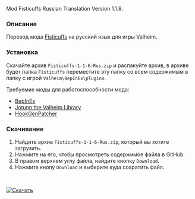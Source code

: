 Mod Fisticuffs Russian Translation Version 1.1.8.

### Описание

Перевод мода [Fisticuffs](https://valheim.thunderstore.io/package/OdinPlus/Fisticuffs/) на русский язык для игры Valheim. 

### Установка

Скачайте архив `Fisticuffs-1-1-6-Rus.zip` и распакуйте архив, в архиве будет папка `Fisticuffs` переместите эту папку со всем содержимым в папку с игрой `Valheim\BepInEx\plugins`.

Требуемие моды для работоспособности мода:
* [BepInEx](https://valheim.thunderstore.io/package/denikson/BepInExPack_Valheim/)
* [Jotunn the Valheim Library](https://valheim.thunderstore.io/package/ValheimModding/Jotunn/)
* [HookGenPatcher](https://valheim.thunderstore.io/package/ValheimModding/HookGenPatcher/)

### Скачивание
1. Найдите архив `Fisticuffs-1-1-6-Rus.zip`, который вы хотите загрузить.
2. Нажмите на его, чтобы просмотреть содержимое файла в GitHub.
3. В правом верхнем углу файла, найдите кнопку `Download`.
4. Нажмите кнопу `Download` и выберите куда сохратить файл.

<br>

[![Скачать](https://img.shields.io/badge/Скачать-1.1.6-blue?style=for-the-badge)](https://github.com/Dominowood371/Valheim-Mods/raw/main/Valheim%20Mods%20Russian%20Translation/Fisticuffs/Fisticuffs-1-1-6-Rus.zip)
